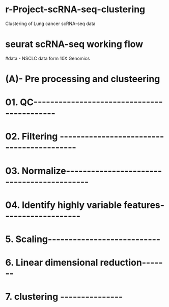 # r-Project-scRNA-seq-clustering
Clustering of Lung cancer scRNA-seq data

# seurat scRNA-seq working flow

#data - NSCLC data form 10X Genomics

# (A)- Pre processing and clusteering
# 01. QC-------------------------------------------
# 02. Filtering ------------------------------------------
# 03. Normalize-------------------------------------------
# 04. Identify highly variable features-------------------
# 5. Scaling---------------------------
# 6. Linear dimensional reduction-------
# 7. clustering ---------------
